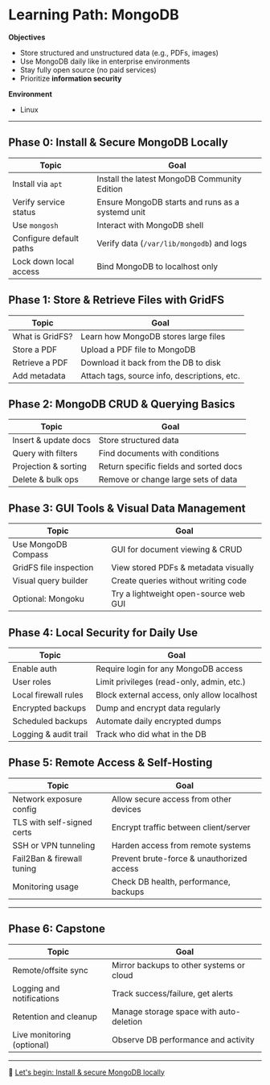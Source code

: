 # Learning Path: MongoDB

**Objectives**

* Store structured and unstructured data (e.g., PDFs, images)
* Use MongoDB daily like in enterprise environments
* Stay fully open source (no paid services)
* Prioritize **information security**

**Environment**
* Linux

---

## Phase 0: Install & Secure MongoDB Locally

| Topic                   | Goal                                             |
| ----------------------- | ------------------------------------------------ |
| Install via `apt`       | Install the latest MongoDB Community Edition     |
| Verify service status   | Ensure MongoDB starts and runs as a systemd unit |
| Use `mongosh`           | Interact with MongoDB shell                      |
| Configure default paths | Verify data (`/var/lib/mongodb`) and logs        |
| Lock down local access  | Bind MongoDB to localhost only                   |

## Phase 1: Store & Retrieve Files with GridFS

| Topic           | Goal                                         |
| --------------- | -------------------------------------------- |
| What is GridFS? | Learn how MongoDB stores large files         |
| Store a PDF     | Upload a PDF file to MongoDB                 |
| Retrieve a PDF  | Download it back from the DB to disk         |
| Add metadata    | Attach tags, source info, descriptions, etc. |

## Phase 2: MongoDB CRUD & Querying Basics

| Topic                | Goal                                   |
| -------------------- | -------------------------------------- |
| Insert & update docs | Store structured data                  |
| Query with filters   | Find documents with conditions         |
| Projection & sorting | Return specific fields and sorted docs |
| Delete & bulk ops    | Remove or change large sets of data    |

## Phase 3: GUI Tools & Visual Data Management

| Topic                  | Goal                                  |
| ---------------------- | ------------------------------------- |
| Use MongoDB Compass    | GUI for document viewing & CRUD       |
| GridFS file inspection | View stored PDFs & metadata visually  |
| Visual query builder   | Create queries without writing code   |
| Optional: Mongoku      | Try a lightweight open-source web GUI |

## Phase 4: Local Security for Daily Use

| Topic                 | Goal                                        |
| --------------------- | ------------------------------------------- |
| Enable auth           | Require login for any MongoDB access        |
| User roles            | Limit privileges (read-only, admin, etc.)   |
| Local firewall rules  | Block external access, only allow localhost |
| Encrypted backups     | Dump and encrypt data regularly             |
| Scheduled backups     | Automate daily encrypted dumps              |
| Logging & audit trail | Track who did what in the DB                |

## Phase 5: Remote Access & Self-Hosting

| Topic                      | Goal                                      |
| -------------------------- | ----------------------------------------- |
| Network exposure config    | Allow secure access from other devices    |
| TLS with self-signed certs | Encrypt traffic between client/server     |
| SSH or VPN tunneling       | Harden access from remote systems         |
| Fail2Ban & firewall tuning | Prevent brute-force & unauthorized access |
| Monitoring usage           | Check DB health, performance, backups     |

---

## Phase 6: Capstone

| Topic                      | Goal                                     |
| -------------------------- | ---------------------------------------- |
| Remote/offsite sync        | Mirror backups to other systems or cloud |
| Logging and notifications  | Track success/failure, get alerts        |
| Retention and cleanup      | Manage storage space with auto-deletion  |
| Live monitoring (optional) | Observe DB performance and activity      |

---

🚀 [Let's begin: Install & secure MongoDB locally](https://github.com/tims-computer-academy/mongodb/blob/main/phase0.md)
